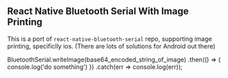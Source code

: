 ## React Native Bluetooth Serial With Image Printing

This is a port of `react-native-bluetooth-serial` repo, supporting image printing, specificlly ios. (There are lots of solutions for Android out there)

BluetoothSerial.writeImage(base64_encoded_string_of_image)
    .then(() => { console.log('do something') })
    .catch(err => console.log(err));

